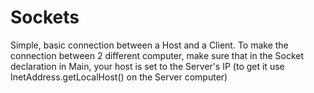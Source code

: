 # Sockets
Simple, basic connection between a Host and a Client. 
To make the connection between 2 different computer, make sure that in the Socket declaration in Main, your host is set to the Server's IP (to get it use InetAddress.getLocalHost() on the Server computer)
